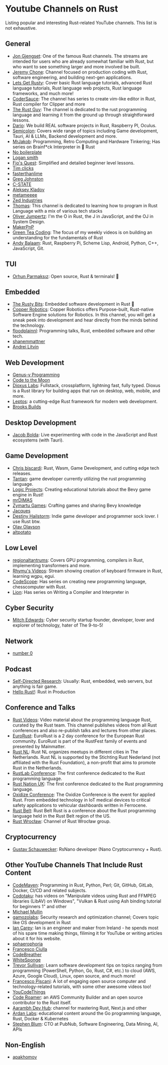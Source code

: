 
# Youtube Channels on Rust

Listing popular and interesting Rust-related YouTube channels. This list is not exhaustive.


## General
- [Jon Gjengset](https://youtube.com/@jonhoo): One of the famous Rust channels. The streams are intended for users who are already somewhat familiar with Rust, but who want to see something larger and more involved be built. 
- [Jeremy Chone](https://youtube.com/@JeremyChone): Channel focused on production coding with Rust, software engineering, and building next-gen applications.
- [Lets Get Rusty](https://youtube.com/@letsgetrusty): Cover basic Rust language tutorials, advanced Rust language tutorials, Rust language web projects, Rust language frameworks, and much more! 
- [CoderSauce](https://www.youtube.com/@CoderSauce): The channel has series to create vim-like editor in Rust, Rust compiler for Clipper and more
- [The Rust Guy](https://www.youtube.com/@therustguy10): The channel is dedicated to the rust programming language and learning it from the ground up through straightforward lessons. 
- [Dario](https://www.youtube.com/@dario.lencina): We build REAL software projects in Rust, Raspberry PI, Oculus.
- [Semicolon](https://www.youtube.com/@Semicolon10): Covers wide range of topics including Game development, Tauri, AI & LLMs, Backend development and more.
- [MrJakob](https://www.youtube.com/@MrJakob/playlists): Programming, Retro Computing and Hardware Tinkering; Has series on Brainf*ck Interpreter in 🦀 Rust
- [No boilerplate](https://youtube.com/@NoBoilerplate)
- [Logan smith](https://youtube.com/@_noisecode)
- [Fio's Quest](https://www.youtube.com/@FiosQuest): Simplified and detailed beginner level lessons. 
- [Tim clicks](https://youtube.com/@timClicks)
- [fasterthanlime](https://www.youtube.com/@fasterthanlime)
- [Greg Johnston](https://www.youtube.com/@gbjxc/videos)
- [C-STATE](https://www.youtube.com/@cstate96/videos)
- [Aleksey Kladov](https://www.youtube.com/@alekseykladov1144/videos)
- [metameeee](https://www.youtube.com/@metameeee/playlists)
- [Zed Industries](https://www.youtube.com/@zeddotdev)
- [Thomas](https://www.youtube.com/@nyxtom): This channel is dedicated to learning how to program in Rust Language with a mix of various tech stacks 
- [Oliver Jumpertz](https://www.youtube.com/@oliverjumpertzme/videos): I'm the O in Rust, the J in JavaScript, and the OJ in System Design.
- [MakerPnP](https://www.youtube.com/@makerpnp)
- [Green Tea Coding](https://www.youtube.com/@GreenTeaCoding/featured): The focus of my weekly videos is on building an understanding for the fundamentals of Rust
- [Andy Balaam](https://www.youtube.com/@ajbalaam/playlists): Rust, Raspberry Pi, Scheme Lisp, Android, Python, C++, JavaScript, Git.  

## TUI
- [Orhun Parmaksız](https://www.youtube.com/@orhundev): Open source, Rust & terminals! 🦀

## Embedded
- [The Rusty Bits](https://youtube.com/@therustybits): Embedded software development in Rust 🦀
- [Copper Robotics](https://www.youtube.com/@CopperRobotics): Copper Robotics offers Purpose-built, Rust-native Software Engine solutions for Robotics. In this channel, you will get a sneak peek into development and hear directly from the minds behind the technology.
- [floodplainnl](https://www.youtube.com/@floodplainnl): Programming talks, Rust, embedded software and other tech.
- [shanemmattner](https://www.youtube.com/@shanemmattner)
- [Andrei Litvin](https://www.youtube.com/@embedded-rust)

## Web Development

- [Genus-v Programming](https://www.youtube.com/@GenusvProgramming/playlists)
- [Code to the Moon](https://youtube.com/@codetothemoon)
- [Dioxus Labs](https://www.youtube.com/@DioxusLabs): Fullstack, crossplatform, lightning fast, fully typed. Dioxus is a Rust library for building apps that run on desktop, web, mobile, and more.
- [Leptos](https://www.youtube.com/@leptos-dev):  a cutting-edge Rust framework for modern web development.
- [Brooks Builds](https://youtube.com/@BrooksBuilds)

## Desktop Development
- [Jacob Bolda](https://www.youtube.com/@JacobBolda): Live experimenting with code in the JavaScript and Rust ecosystems (with Tauri).

## Game Development
- [Chris biscardi](https://www.youtube.com/@chrisbiscardi): Rust, Wasm, Game Development, and cutting edge tech releases.
- [Tantan](https://www.youtube.com/@Tantandev/videos): game developer currently utilizing the rust programming language.
- [Logic Projects](https://www.youtube.com/@logicprojects): Creating educational tutorials about the Bevy game engine in Rust!
- [mrDIMAS](https://www.youtube.com/@xCoolMrDimas/videos)
- [Zymartu Games](https://www.youtube.com/@ZymartuGames): Crafting games and sharing Bevy knowledge
- [Jacques](https://www.youtube.com/@jacques-dev)
- [Destiny Hailstorm](https://www.youtube.com/@DestinyHailstorm): Indie game developer and programmer sock lover. I use Rust btw.
- [Olav Olavson](https://www.youtube.com/@olavolavson5302)
- [altpotato](https://www.youtube.com/@alternativepotato)

## Low Level
- [regionaltantrums](https://www.youtube.com/@regionaltantrums): Covers GPU programming, compilers in Rust, implementing transformers and more.
- [Rhymu's Videos](https://www.youtube.com/@rhymu): Stream showing creation of keyboard firmware in Rust, learning wgpu, egui.
- [CodeScope](https://www.youtube.com/@codescope6903/playlists): Has series on creating new programming language, chesscomputer with Rust.
- [Lion](https://www.youtube.com/@lionkor98): Has series on Writing a Compiler and Interpreter in 

## Cyber Security
- [Mitch Edwards](https://www.youtube.com/@valhalla_dev): Cyber security startup founder, developer, lover and explorer of technology, hater of The 9-to-5!

## Network

- [number 0](https://www.youtube.com/@n0computer)

## Podcast

- [Self-Directed Research](https://www.youtube.com/@sdr_pod/videos): Usually: Rust, embedded, web servers, but anything is fair game.
- [Hello Rust!](https://www.youtube.com/@HelloRust): Rust in Production

## Conference and Talks

- [Rust Videos](https://www.youtube.com/@RustVideos/playlists): Video material about the programming language Rust, curated by the Rust team.  This channel publishes videos from all Rust conferences and also re-publish talks and lectures from other places.
- [EuroRust](https://www.youtube.com/@eurorust): EuroRust is a 2 day conference for the European Rust community. EuroRust is part of the RustFest family of events and presented by Mainmatter. 
- [Rust NL](https://www.youtube.com/@rustnederlandrustnl): Rust NL organizes meetups in different cities in The Netherlands.  Rust NL is supported by the Stichting Rust Nederland (not affiliated with the Rust Foundation), a non-profit that aims to promote Rust in the Netherlands.
- [RustLab Conference](https://www.youtube.com/@rustnationuk): The first conference dedicated to the Rust programming language.
- [Rust Nation UK](https://www.youtube.com/@rustnationuk): The first conference dedicated to the Rust programming language.
- [Oxidize Conference](https://www.youtube.com/@OxidizeConf/playlists): The Oxidize Conference is the event for applied Rust. From embedded technology in IoT medical devices to critical safety applications to vehicular dashboards written in Ferrocene.
- [Rust Belt](https://www.youtube.com/@rustbeltrust): Rust Belt Rust is a conference about the Rust programming language held in the Rust Belt region of the US.
- [Rust Wrocław](https://www.youtube.com/c/RustWroc%C5%82aw): Channel of Rust Wrocław group.


## Cryptocurrency
- [Gustav Schauwecker](https://www.youtube.com/@gschauwecker/featured): RsNano developer (Nano Cryptocurrency + Rust).

## Other YouTube Channels That Include Rust Content

- [CodeMaven](https://www.youtube.com/@CodeMaven): Programming in Rust, Python, Perl;  Git, GitHub, GitLab, Docker, CI/CD and related subjects.
- [Codotaku](https://www.youtube.com/@Codotaku/videos): has videos on "Manipulate videos using Rust and FFMPEG libraries (LibAV) on Windows", "Vulkan & Rust using Ash binding tutorial for beginners 1" and other
- [Michael Mullin](https://www.youtube.com/@masmullin/videos)
- [gamozolabs](https://www.youtube.com/@gamozolabs/videos): Security research and optimization channel; Covers topic like OS development in Rust
- [Ian Carey](https://www.youtube.com/@careyian/playlists): Ian is an engineer and maker from Ireland - he spends most of his spare time making things, filiming it for YouTube or writing articles about it for his website.
- [sphaerophoria](https://www.youtube.com/@sphaerophoria)
- [Francesco Ciulla](https://youtube.com/@francescociulla)
- [CodeBreather](https://www.youtube.com/@codebreatherHQ/featured)
- [WhiteSponge](https://www.youtube.com/@WhiteSponge/playlists)
- [Trevor Sullivan](https://www.youtube.com/@TrevorSullivan): Learn software development tips on topics ranging from programming (PowerShell, Python, Go, Rust, C#, etc.) to cloud (AWS, Azure, Google Cloud), Linux, open source, and much more!
- [Francesco Piscani](https://www.youtube.com/@cesco345/playlists): A lot of engaging open source computer and technology-related tutorials, with some other awesome videos too!
- [YouCodeThings](https://www.youtube.com/playlist?list=PLVT0QN6kDrbd3KZr4EkBNvjSDTaZyxwhM)
- [Code Roamer](https://www.youtube.com/@coderoamer):  an AWS Community Builder and an open source contributor to the Rust itself.
- [Aarambh Dev Hub](https://www.youtube.com/@AarambhDevHub):  channel for mastering Rust, Next.js and other
- [Ardan Labs](https://www.youtube.com/@ardanlabs/playlists): educational content around the Go programming language, Rust, Docker & Kubernetes
- [Stephen Blum](https://www.youtube.com/@StephenBlum/playlists): CTO at PubNub, Software Engineering, Data Mining, AI, APIs

## Non-English
- [apakhomov](https://www.youtube.com/@apkhmv)
